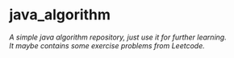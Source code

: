 # java_algorithm
*A simple java algorithm repository, just use it for further learning.*  
*It maybe contains some exercise problems from Leetcode.*

